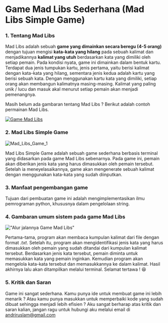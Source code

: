 # Game Mad Libs Sederhana (Mad Libs Simple Game)

### 1. Tentang Mad Libs
Mad Libs adalah sebuah **game yang dimainkan secara beregu (4-5 orang)** dengan tujuan mengisi **kata-kata yang hilang** pada sebuah kalimat dan menjadikannya **kalimat yang utuh** berdasarkan kata yang dimiliki oleh setiap pemain. Pada kondisi nyata, game ini dimainkan dalam bentuk kartu. Terdapat dua jenis tumpukan kartu, jenis pertama, yaitu berisi kalimat dengan kata-kata yang hilang, sementara jenis kedua adalah kartu yang berisi sebuah kata. Dengan menggunakan kartu kata yang dimiliki, setiap orang akan membangun kalimatnya masing-masing. Kalimat yang paling unik / lucu dan masuk akal menurut setiap pemain akan menjadi pemenangnya.

Masih belum ada gambaran tentang Mad Libs ? Berikut adalah contoh permainan Mad Libs.

[![Game Mad Libs](https://img.youtube.com/vi/O4GsCfJDU0c/0.jpg)](https://www.youtube.com/watch?v=O4GsCfJDU0c)

### 2. Mad Libs Simple Game

![Mad_Libs_Game_1](https://user-images.githubusercontent.com/48156985/135711269-aa2bc132-3b67-4cd0-a473-d3bd9cd35c07.jpg)

Mad Libs Simple Game adalah sebuah game sederhana berbasis terminal yang didasarkan pada game Mad Libs sebenarnya. Pada game ini, pemain akan diberikan jenis kata yang harus dimasukkan oleh pemain tersebut. Setelah ia meneyelasaikannya, game akan mengenerate sebuah kalimat dengan menggunakan kata-kata yang sudah diinputkan.

### 3. Manfaat pengembangan game

Tujuan dari pembuatan game ini adalah mengimplementasikan ilmu pemrograman python, khususnya dalam pengelolaan string.

### 4. Gambaran umum sistem pada game Mad Libs
!["Alur jalannya Game Mad Libs"](https://user-images.githubusercontent.com/48156985/135711237-3bdbd7c2-ffe6-4eed-986b-4113ca0e5b2c.png)

Pertama-tama, program akan membaca kumpulan kalimat dari file dengan format _.txt_. Setelah itu, program akan mengidentifikasi jenis kata yang harus dimasukkan oleh pemain yang sudah ditandai dari kumpulan kalimat tersebut. Berdasarkan jenis kata tersebut, pemain diminta untuk memasukkan kata yang pemain inginkan. Kemudian program akan mengelola kata-kata tersebut dan memasukkannya ke dalam kalimat. Hasil akhirnya lalu akan ditampilkan melalui terminal. Selamat tertawa ! 😆

### 5. Kritik dan Saran
Game ini sangat sederhana. Kamu punya ide untuk membuat game ini lebih menarik ? Atau kamu punya masukkan untuk memperbaiki kode yang sudah dibuat sehingga menjadi lebih efisien ?
Aku sangat berharap atas kritik dan saran kalian, jangan ragu untuk hubungi aku melalui email di andriruslam@gmail.com 
